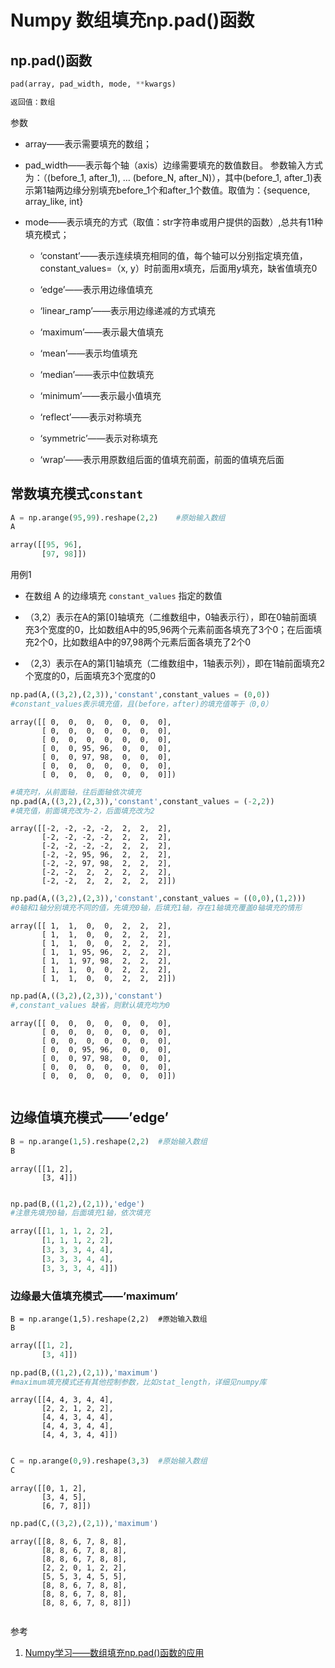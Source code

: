 # Numpy 数组填充np.pad()函数

## np.pad()函数

```python
pad(array, pad_width, mode, **kwargs)

返回值：数组
```

参数

- array——表示需要填充的数组；

- pad_width——表示每个轴（axis）边缘需要填充的数值数目。
  参数输入方式为：（(before_1, after_1), … (before_N, after_N)），其中(before_1, after_1)表示第1轴两边缘分别填充before_1个和after_1个数值。取值为：{sequence, array_like, int}

- mode——表示填充的方式（取值：str字符串或用户提供的函数）,总共有11种填充模式；

  - ‘constant’——表示连续填充相同的值，每个轴可以分别指定填充值，constant_values=（x, y）时前面用x填充，后面用y填充，缺省值填充0

  - ‘edge’——表示用边缘值填充

  - ‘linear_ramp’——表示用边缘递减的方式填充

  - ‘maximum’——表示最大值填充

  - ‘mean’——表示均值填充

  - ‘median’——表示中位数填充

  - ‘minimum’——表示最小值填充

  - ‘reflect’——表示对称填充

  - ‘symmetric’——表示对称填充

  - ‘wrap’——表示用原数组后面的值填充前面，前面的值填充后面

## 常数填充模式`constant`

```python
A = np.arange(95,99).reshape(2,2)    #原始输入数组
A

array([[95, 96],
       [97, 98]])
```

用例1

- 在数组 A 的边缘填充 `constant_values` 指定的数值

- （3,2）表示在A的第[0]轴填充（二维数组中，0轴表示行），即在0轴前面填充3个宽度的0，比如数组A中的95,96两个元素前面各填充了3个0；在后面填充2个0，比如数组A中的97,98两个元素后面各填充了2个0
- （2,3）表示在A的第[1]轴填充（二维数组中，1轴表示列），即在1轴前面填充2个宽度的0，后面填充3个宽度的0

```python
np.pad(A,((3,2),(2,3)),'constant',constant_values = (0,0))  
#constant_values表示填充值，且(before，after)的填充值等于（0,0）
```

```
array([[ 0,  0,  0,  0,  0,  0,  0],
       [ 0,  0,  0,  0,  0,  0,  0],
       [ 0,  0,  0,  0,  0,  0,  0],
       [ 0,  0, 95, 96,  0,  0,  0],
       [ 0,  0, 97, 98,  0,  0,  0],
       [ 0,  0,  0,  0,  0,  0,  0],
       [ 0,  0,  0,  0,  0,  0,  0]])

```

```python
#填充时，从前面轴，往后面轴依次填充
np.pad(A,((3,2),(2,3)),'constant',constant_values = (-2,2))   
#填充值，前面填充改为-2，后面填充改为2
```

```
array([[-2, -2, -2, -2,  2,  2,  2],
       [-2, -2, -2, -2,  2,  2,  2],
       [-2, -2, -2, -2,  2,  2,  2],
       [-2, -2, 95, 96,  2,  2,  2],
       [-2, -2, 97, 98,  2,  2,  2],
       [-2, -2,  2,  2,  2,  2,  2],
       [-2, -2,  2,  2,  2,  2,  2]])

```

```python
np.pad(A,((3,2),(2,3)),'constant',constant_values = ((0,0),(1,2)))    
#0轴和1轴分别填充不同的值，先填充0轴，后填充1轴，存在1轴填充覆盖0轴填充的情形
```

```
array([[ 1,  1,  0,  0,  2,  2,  2],
       [ 1,  1,  0,  0,  2,  2,  2],
       [ 1,  1,  0,  0,  2,  2,  2],
       [ 1,  1, 95, 96,  2,  2,  2],
       [ 1,  1, 97, 98,  2,  2,  2],
       [ 1,  1,  0,  0,  2,  2,  2],
       [ 1,  1,  0,  0,  2,  2,  2]])

```

```python
np.pad(A,((3,2),(2,3)),'constant')     
#,constant_values 缺省，则默认填充均为0

```

```
array([[ 0,  0,  0,  0,  0,  0,  0],
       [ 0,  0,  0,  0,  0,  0,  0],
       [ 0,  0,  0,  0,  0,  0,  0],
       [ 0,  0, 95, 96,  0,  0,  0],
       [ 0,  0, 97, 98,  0,  0,  0],
       [ 0,  0,  0,  0,  0,  0,  0],
       [ 0,  0,  0,  0,  0,  0,  0]])


```

## 边缘值填充模式——’edge’

```python
B = np.arange(1,5).reshape(2,2)  #原始输入数组
B

```

```
array([[1, 2],
       [3, 4]])


```

```python
np.pad(B,((1,2),(2,1)),'edge')   
#注意先填充0轴，后面填充1轴，依次填充

```

```python
array([[1, 1, 1, 2, 2],
       [1, 1, 1, 2, 2],
       [3, 3, 3, 4, 4],
       [3, 3, 3, 4, 4],
       [3, 3, 3, 4, 4]])

```

### 边缘最大值填充模式——’maximum’

```
B = np.arange(1,5).reshape(2,2)  #原始输入数组
B

```

```python
array([[1, 2],
       [3, 4]])

```

```python
np.pad(B,((1,2),(2,1)),'maximum')    
#maximum填充模式还有其他控制参数，比如stat_length，详细见numpy库

```

```
array([[4, 4, 3, 4, 4],
       [2, 2, 1, 2, 2],
       [4, 4, 3, 4, 4],
       [4, 4, 3, 4, 4],
       [4, 4, 3, 4, 4]])


```

```python
C = np.arange(0,9).reshape(3,3)  #原始输入数组
C

```

```
array([[0, 1, 2],
       [3, 4, 5],
       [6, 7, 8]])

```

```python
np.pad(C,((3,2),(2,1)),'maximum')  

```

```
array([[8, 8, 6, 7, 8, 8],
       [8, 8, 6, 7, 8, 8],
       [8, 8, 6, 7, 8, 8],
       [2, 2, 0, 1, 2, 2],
       [5, 5, 3, 4, 5, 5],
       [8, 8, 6, 7, 8, 8],
       [8, 8, 6, 7, 8, 8],
       [8, 8, 6, 7, 8, 8]])


```





参考

1. <a href="https://blog.csdn.net/zenghaitao0128/article/details/78713663" blank="">Numpy学习——数组填充np.pad()函数的应用</a> 